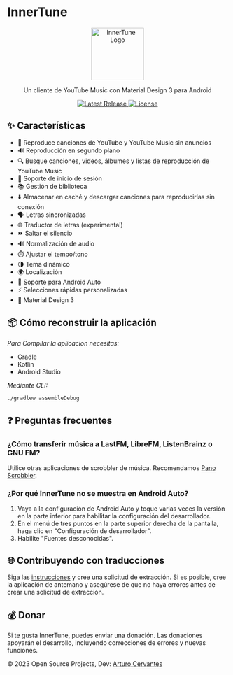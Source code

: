 
# InnerTune

<div align="center">
  <img src="https://raw.githubusercontent.com/z-huang/InnerTune/dev/app/src/main/res/mipmap-xxxhdpi/ic_launcher_round.webp" alt="InnerTune Logo" width="120" height="120">
  <br>
  <p>Un cliente de YouTube Music con Material Design 3 para Android</p>
  <a href="https://github.com/z-huang/InnerTune/releases/latest">
    <img src="https://img.shields.io/github/v/release/z-huang/InnerTune?style=flat-square" alt="Latest Release">
  </a>
  <a href="https://github.com/z-huang/InnerTune/blob/main/LICENSE">
    <img src="https://img.shields.io/github/license/z-huang/InnerTune?style=flat-square" alt="License">
  </a>
</div>

## ✨ Características

- 🎵 Reproduce canciones de YouTube y YouTube Music sin anuncios
- 🔊 Reproducción en segundo plano
- 🔍 Busque canciones, videos, álbumes y listas de reproducción de YouTube Music
- 🔑 Soporte de inicio de sesión
- 📚 Gestión de biblioteca
- ⬇️ Almacenar en caché y descargar canciones para reproducirlas sin conexión
- 🗣️ Letras sincronizadas
- 🌐 Traductor de letras (experimental)
- ⏩ Saltar el silencio
- 🔊 Normalización de audio
- ⏱️ Ajustar el tempo/tono
- 🌗 Tema dinámico
- 🌍 Localización
- 🚗 Soporte para Android Auto
- ⚡ Selecciones rápidas personalizadas
- 💎 Material Design 3

## 📦 Cómo reconstruir la aplicación

*Para Compilar la aplicacion necesitas:*
- Gradle
- Kotlin
- Android Studio

_Mediante CLI:_

```bash
./gradlew assembleDebug
```

## ❓ Preguntas frecuentes

### ¿Cómo transferir música a LastFM, LibreFM, ListenBrainz o GNU FM?

Utilice otras aplicaciones de scrobbler de música. Recomendamos [Pano Scrobbler](https://play.google.com/store/apps/details?id=com.arn.scrobble).

### ¿Por qué InnerTune no se muestra en Android Auto?

1. Vaya a la configuración de Android Auto y toque varias veces la versión en la parte inferior para habilitar la configuración del desarrollador.
2. En el menú de tres puntos en la parte superior derecha de la pantalla, haga clic en "Configuración de desarrollador".
3. Habilite "Fuentes desconocidas".

## 🌐 Contribuyendo con traducciones

Siga las [instrucciones](https://developer.android.com/guide/topics/resources/localization) y cree una solicitud de extracción. Si es posible, cree la aplicación de antemano y asegúrese de que no haya errores antes de crear una solicitud de extracción.

## 💰 Donar

Si te gusta InnerTune, puedes enviar una donación. Las donaciones apoyarán el desarrollo, incluyendo correcciones de errores y nuevas funciones.

© 2023 Open Source Projects, Dev: [Arturo Cervantes](https://github.com/Arturo254)

